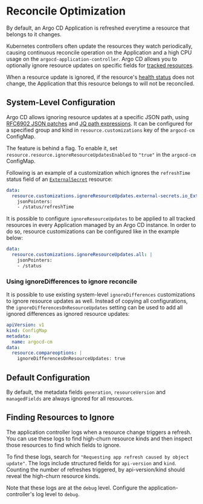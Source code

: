 # Reconcile Optimization

By default, an Argo CD Application is refreshed everytime a resource that belongs to it changes.

Kubernetes controllers often update the resources they watch periodically, causing continuous reconcile operation on the Application
and a high CPU usage on the `argocd-application-controller`. Argo CD allows you to optionally ignore resource updates on specific fields
for [tracked resources](../user-guide/resource_tracking.md).

When a resource update is ignored, if the resource's [health status](./health.md) does not change, the Application that this resource belongs to will not be reconciled.

## System-Level Configuration

Argo CD allows ignoring resource updates at a specific JSON path, using [RFC6902 JSON patches](https://tools.ietf.org/html/rfc6902) and [JQ path expressions](https://stedolan.github.io/jq/manual/#path(path_expression)). It can be configured for a specified group and kind
in `resource.customizations` key of the `argocd-cm` ConfigMap.

The feature is behind a flag. To enable it, set `resource.resource.ignoreResourceUpdatesEnabled` to `"true"` in the `argocd-cm` ConfigMap.

Following is an example of a customization which ignores the `refreshTime` status field of an [`ExternalSecret`](https://external-secrets.io/main/api/externalsecret/) resource:

```yaml
data:
  resource.customizations.ignoreResourceUpdates.external-secrets.io_ExternalSecret: |
    jsonPointers:
    - /status/refreshTime
```

It is possible to configure `ignoreResourceUpdates` to be applied to all tracked resources in every Application managed by an Argo CD instance. In order to do so, resource customizations can be configured like in the example below:

```yaml
data:
  resource.customizations.ignoreResourceUpdates.all: |
    jsonPointers:
    - /status
```

### Using ignoreDifferences to ignore reconcile

It is possible to use existing system-level `ignoreDifferences` customizations to ignore resource updates as well. Instead of copying all configurations,
the `ignoreDifferencesOnResourceUpdates` setting can be used to add all ignored differences as ignored resource updates:

```yaml
apiVersion: v1
kind: ConfigMap
metadata:
  name: argocd-cm
data:
  resource.compareoptions: |
    ignoreDifferencesOnResourceUpdates: true
```

## Default Configuration

By default, the metadata fields `generation`, `resourceVersion` and `managedFields` are always ignored for all resources.

## Finding Resources to Ignore

The application controller logs when a resource change triggers a refresh. You can use these logs to find
high-churn resource kinds and then inspect those resources to find which fields to ignore.

To find these logs, search for `"Requesting app refresh caused by object update"`. The logs include structured
fields for `api-version` and `kind`.  Counting the number of refreshes triggered, by api-version/kind should
reveal the high-churn resource kinds.

Note that these logs are at the `debug` level. Configure the application-controller's log level to `debug`.
